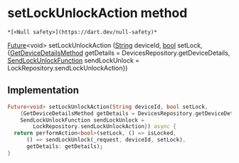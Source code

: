 


# setLockUnlockAction method




    *[<Null safety>](https://dart.dev/null-safety)*




[Future](https://api.flutter.dev/flutter/dart-async/Future-class.html)&lt;void> setLockUnlockAction
([String](https://api.flutter.dev/flutter/dart-core/String-class.html) deviceId, [bool](https://api.flutter.dev/flutter/dart-core/bool-class.html) setLock, {[GetDeviceDetailsMethod](../../providers_device_provider/GetDeviceDetailsMethod.md) getDetails = DevicesRepository.getDeviceDetails, [SendLockUnlockFunction](../../providers_lock_provider/SendLockUnlockFunction.md) sendLockUnlock = LockRepository.sendLockUnlockAction})








## Implementation

```dart
Future<void> setLockUnlockAction(String deviceId, bool setLock,
    {GetDeviceDetailsMethod getDetails = DevicesRepository.getDeviceDetails,
    SendLockUnlockFunction sendLockUnlock =
        LockRepository.sendLockUnlockAction}) async {
  return performAction<bool>(setLock, () => isLocked,
      () => sendLockUnlock(_request, deviceId, setLock),
      getDetails: getDetails);
}
```







